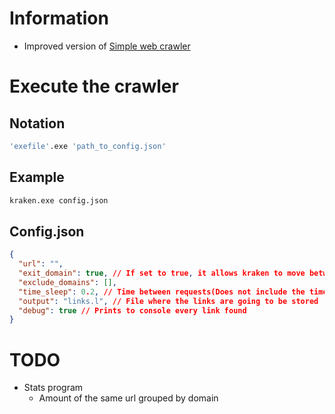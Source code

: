 # Information

* Improved version of [Simple web crawler](https://github.com/Angel-del-dev/Simple-web-crawler)

# Execute the crawler

## Notation

````bash
'exefile'.exe 'path_to_config.json'
````

## Example
````bash
kraken.exe config.json
````

## Config.json

````json
{
  "url": "", 
  "exit_domain": true, // If set to true, it allows kraken to move between other websites
  "exclude_domains": [],
  "time_sleep": 0.2, // Time between requests(Does not include the time of parsing HTML)
  "output": "links.l", // File where the links are going to be stored
  "debug": true // Prints to console every link found
}
````

# TODO

* Stats program
  * Amount of the same url grouped by domain
